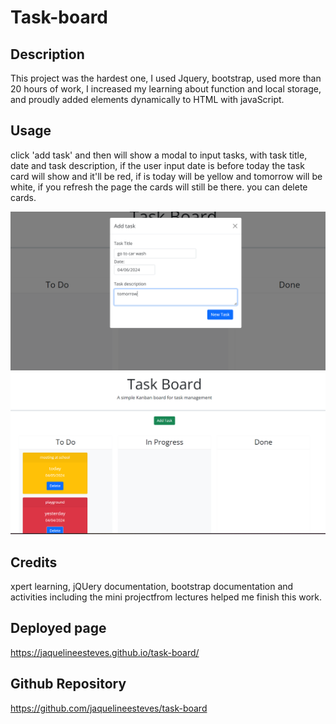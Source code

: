 # Task-board

## Description

This project was the hardest one, I used Jquery, bootstrap, used  more than 20 hours of work, I increased my learning about function and local storage, and proudly added elements dynamically to HTML  with javaScript.

## Usage
click 'add task' and then will show a modal to input tasks, with task title, date and task description, if the user input date is before today the task card will show and it'll be red, if is today will be yellow and tomorrow will be white, if you refresh the page the cards will still be there. you can delete cards.

![console open with a table](Assets/images/screenshot1.png)
![console open with a table](Assets/images/screenshot2.png)
 

## Credits
xpert learning, jQUery documentation, bootstrap documentation and activities  including the mini projectfrom lectures helped me finish this work.

## Deployed page

https://jaquelineesteves.github.io/task-board/


## Github Repository

https://github.com/jaquelineesteves/task-board
